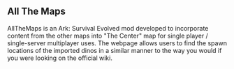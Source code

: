 ## All The Maps

AllTheMaps is an Ark: Survival Evolved mod developed to incorporate content from the other maps into "The Center" map
for single player / single-server multiplayer uses. The webpage allows users to find the spawn locations of the
imported dinos in a similar manner to the way you would if you were looking on the official wiki.

